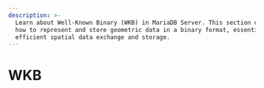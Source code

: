```yaml
---
description: >-
  Learn about Well-Known Binary (WKB) in MariaDB Server. This section details
  how to represent and store geometric data in a binary format, essential for
  efficient spatial data exchange and storage.
---
```


# WKB

